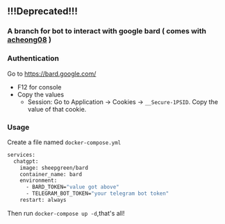 ## !!!Deprecated!!!
### A branch for bot to interact with google bard ( comes with [acheong08](https://github.com/acheong08/Bard) )
### Authentication
Go to https://bard.google.com/

- F12 for console
- Copy the values
  - Session: Go to Application → Cookies → `__Secure-1PSID`. Copy the value of that cookie.
### Usage
Create a file named `docker-compose.yml`
```bash
services:
  chatgpt:
    image: sheepgreen/bard
    container_name: bard
    environment:
      - BARD_TOKEN="value got above"
      - TELEGRAM_BOT_TOKEN="your telegram bot token"
    restart: always
```
Then run `docker-compose up -d`,that's all!
